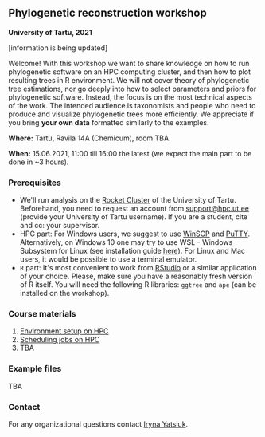 ## Phylogenetic reconstruction workshop
**University of Tartu, 2021** 

[information is being updated]

Welcome! With this workshop we want to share knowledge on how to run phylogenetic software on an HPC computing cluster, and then how to plot resulting trees in R environment. We will not cover theory of phylogenetic tree estimations, nor go deeply into how to select parameters and priors for phylogenetic software. Instead, the focus is on the most technical aspects of the work. The intended audience is taxonomists and people who need to produce and visualize phylogenetic trees more efficiently. We appreciate if you bring **your own data** formatted similarly to the examples.

**Where:** Tartu, Ravila 14A (Chemicum), room TBA.

**When:** 15.06.2021, 11:00 till 16:00 the latest (we expect the main part to be done in ~3 hours).

### Prerequisites
- We'll run analysis on the [Rocket Cluster](https://hpc.ut.ee/en/resources/rocket-cluster-en/) of the University of Tartu. Beforehand, you need to request an account from support@hpc.ut.ee (provide your University of Tartu username). If you are a student, cite and cc: your supervisor.
- HPC part: For Windows users, we suggest to use [WinSCP](https://winscp.net/eng/downloads.php) and [PuTTY](https://winscp.net/eng/downloads.php#putty).
Alternatively, on Windows 10 one may try to use WSL - Windows Subsystem for Linux (see installation guide [here](https://docs.microsoft.com/en-us/windows/wsl/install-win10)).
For Linux and Mac users, it would be possible to use a terminal emulator.
- `R` part: It's most convenient to work from [RStudio](https://www.rstudio.com/products/rstudio/download/) or a similar application of your choice. Please, make sure you have a reasonably fresh version of R itself. You will need the following R libraries: `ggtree` and `ape` (can be installed on the workshop).

### Course materials
1. [Environment setup on HPC](00.Environment_setup.md)
2. [Scheduling jobs on HPC](01.SLURM.md)
3. TBA

### Example files
TBA

### Contact
For any organizational questions contact [Iryna Yatsiuk](mailto:iryna.yatsiuk@ut.ee).
